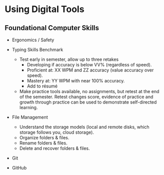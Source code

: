 # Using Digital Tools

## Foundational Computer Skills

* Ergonomics / Safety

* Typing Skills Benchmark
  - Test early in semester, allow up to three retakes
    - Developing if accuracy is below VV% (regardless of speed).
    - Proficient at: XX WPM and ZZ accuracy (value accuracy over speed).
    - Mastery at: YY WPM with near 100% accuracy.
    - Add to résumé
  - Make practice tools available, no assignments, but retest at the end of the semester. Retest changes score, evidence of practice and growth through practice can be used to demonstrate self-directed learning.

* File Management
  - Understand the storage models (local and remote disks, which storage follows you, cloud storage).
  - Organize folders & files.
  - Rename folders & files.
  - Delete and recover folders & files.

* Git
* GitHub
